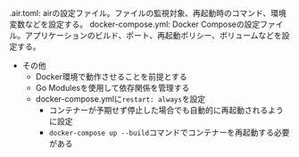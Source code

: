 .air.toml: airの設定ファイル。ファイルの監視対象、再起動時のコマンド、環境変数などを設定する。
docker-compose.yml: Docker Composeの設定ファイル。アプリケーションのビルド、ポート、再起動ポリシー、ボリュームなどを設定する。


- その他
  - Docker環境で動作させることを前提とする
  - Go Modulesを使用して依存関係を管理する
  - docker-compose.ymlに`restart: always`を設定
    - コンテナーが予期せず停止した場合でも自動的に再起動されるように設定
    - `docker-compose up --build`コマンドでコンテナーを再起動する必要がある
